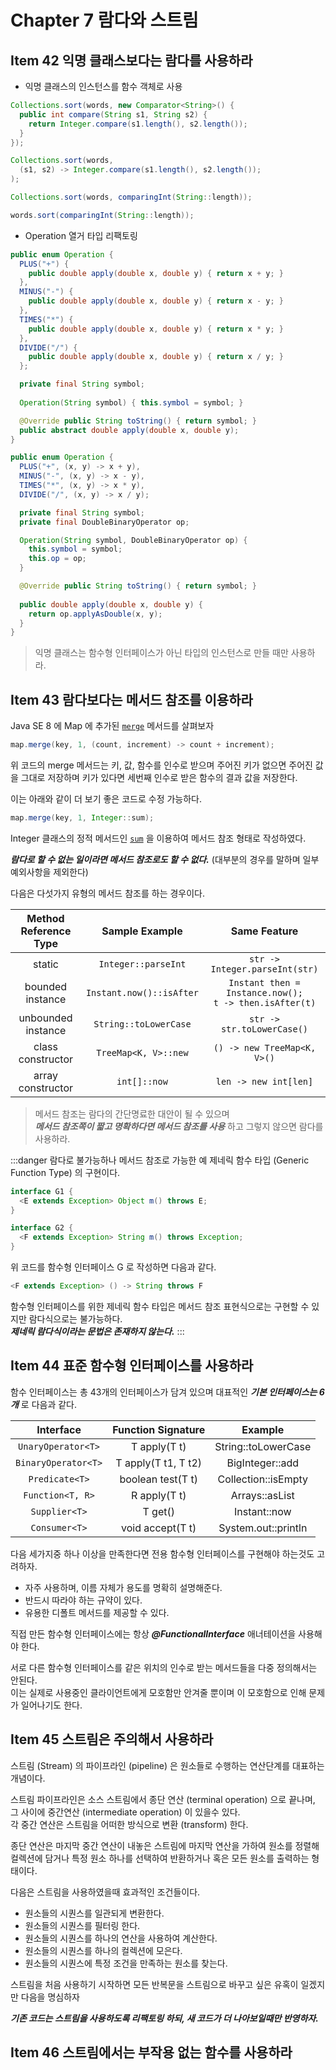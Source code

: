 # Chapter 7 람다와 스트림

## Item 42 익명 클래스보다는 람다를 사용하라

* 익명 클래스의 인스턴스를 함수 객체로 사용

```java
Collections.sort(words, new Comparator<String>() {
  public int compare(String s1, String s2) {
    return Integer.compare(s1.length(), s2.length());
  }
});
```

```java
Collections.sort(words,
  (s1, s2) -> Integer.compare(s1.length(), s2.length());
);
```

```java
Collections.sort(words, comparingInt(String::length));
```

```java
words.sort(comparingInt(String::length));
```

* Operation 열거 타입 리팩토링

```java
public enum Operation {
  PLUS("+") {
    public double apply(double x, double y) { return x + y; }
  },
  MINUS("-") {
    public double apply(double x, double y) { return x - y; }
  },
  TIMES("*") {
    public double apply(double x, double y) { return x * y; }
  },
  DIVIDE("/") {
    public double apply(double x, double y) { return x / y; }
  };

  private final String symbol;
  
  Operation(String symbol) { this.symbol = symbol; }

  @Override public String toString() { return symbol; }
  public abstract double apply(double x, double y);
}
```

```java
public enum Operation {
  PLUS("+", (x, y) -> x + y),
  MINUS("-", (x, y) -> x - y),
  TIMES("*", (x, y) -> x * y),
  DIVIDE("/", (x, y) -> x / y);

  private final String symbol;
  private final DoubleBinaryOperator op;

  Operation(String symbol, DoubleBinaryOperator op) {
    this.symbol = symbol;
    this.op = op;
  }

  @Override public String toString() { return symbol; }
  
  public double apply(double x, double y) {
    return op.applyAsDouble(x, y);
  }
}
```

> 익명 클래스는 함수형 인터페이스가 아닌 타입의 인스턴스로 만들 때만 사용하라.

## Item 43 람다보다는 메서드 참조를 이용하라

Java SE 8 에 Map 에 추가된 [`merge`](https://docs.oracle.com/javase/8/docs/api/java/util/Map.html#merge-K-V-java.util.function.BiFunction-) 메서드를 살펴보자

```java
map.merge(key, 1, (count, increment) -> count + increment);
```

위 코드의 merge 메서드는 키, 값, 함수를 인수로 받으며 주어진 키가 없으면 주어진 값을 그대로 저장하며 키가 있다면 세번째 인수로 받은 함수의 결과 값을 저장한다.

이는 아래와 같이 더 보기 좋은 코드로 수정 가능하다.

```java
map.merge(key, 1, Integer::sum);
```

Integer 클래스의 정적 메서드인 [`sum`](https://docs.oracle.com/javase/8/docs/api/java/lang/Integer.html#sum-int-int-) 을 이용하여 메서드 참조 형태로 작성하였다.

_**람다로 할 수 없는 일이라면 메서드 참조로도 할 수 없다.**_ (대부분의 경우를 말하며 일부 예외사항을 제외한다)

다음은 다섯가지 유형의 메서드 참조를 하는 경우이다.

|Method Reference Type|Sample Example|Same Feature|
|:-:|:-:|:-:|
|static|`Integer::parseInt`|`str -> Integer.parseInt(str)`|
|bounded instance|`Instant.now()::isAfter`|`Instant then = Instance.now();`<br/>`t -> then.isAfter(t)`|
|unbounded instance|`String::toLowerCase`|`str -> str.toLowerCase()`|
|class constructor|`TreeMap<K, V>::new`|`() -> new TreeMap<K, V>()`|
|array constructor|`int[]::now`|`len -> new int[len]`|

> 메서드 참조는 람다의 간단명료한 대안이 될 수 있으며  
> _**메서드 참조쪽이 짧고 명확하다면 메서드 참조를 사용**_ 하고 그렇지 않으면 람다를 사용하라.

:::danger 람다로 불가능하나 메서드 참조로 가능한 예
제네릭 함수 타입 (Generic Function Type) 의 구현이다.  

```java
interface G1 {
  <E extends Exception> Object m() throws E;
}

interface G2 {
  <F extends Exception> String m() throws Exception;
}
```

위 코드를 함수형 인터페이스 G 로 작성하면 다음과 같다.

```java
<F extends Exception> () -> String throws F
```

함수형 인터페이스를 위한 제네릭 함수 타입은 메서드 참조 표현식으로는 구현할 수 있지만 람다식으로는 불가능하다.  
_**제네릭 람다식이라는 문법은 존재하지 않는다.**_
:::

## Item 44 표준 함수형 인터페이스를 사용하라

함수 인터페이스는 총 43개의 인터페이스가 담겨 있으며 대표적인 _**기본 인터페이스는 6개**_ 로 다음과 같다.

|Interface|Function Signature|Example|
|:-:|:-:|:-:|
|`UnaryOperator<T>`|T apply(T t)|String::toLowerCase|
|`BinaryOperator<T>`|T apply(T t1, T t2)|BigInteger::add|
|`Predicate<T>`|boolean test(T t)|Collection::isEmpty|
|`Function<T, R>`|R apply(T t)|Arrays::asList|
|`Supplier<T>`|T get()|Instant::now|
|`Consumer<T>`|void accept(T t)|System.out::println|

다음 세가지중 하나 이상을 만족한다면 전용 함수형 인터페이스를 구현해야 하는것도 고려하자.

* 자주 사용하며, 이름 자체가 용도를 명확히 설명해준다.
* 반드시 따라야 하는 규약이 있다.
* 유용한 디폴트 메서드를 제공할 수 있다.

직접 만든 함수형 인터페이스에는 항상 _**@FunctionalInterface**_ 애너테이션을 사용해야 한다.

서로 다른 함수형 인터페이스를 같은 위치의 인수로 받는 메서드들을 다중 정의해서는 안된다.  
이는 실제로 사용중인 클라이언트에게 모호함만 안겨줄 뿐이며 이 모호함으로 인해 문제가 일어나기도 한다.

## Item 45 스트림은 주의해서 사용하라

스트림 (Stream) 의 파이프라인 (pipeline) 은 원소들로 수행하는 연산단계를 대표하는 개념이다.

스트림 파이프라인은 소스 스트림에서 종단 연산 (terminal operation) 으로 끝나며, 그 사이에 중간연산 (intermediate operation) 이 있을수 있다.  
각 중간 연산은 스트림을 어떠한 방식으로 변환 (transform) 한다.

종단 연산은 마지막 중간 연산이 내놓은 스트림에 마지막 연산을 가하여 원소를 정렬해 컬렉션에 담거나 특정 원소 하나를 선택하여 반환하거나 혹은 모든 원소를 출력하는 형태이다.

다음은 스트림을 사용하였을때 효과적인 조건들이다.

* 원소들의 시퀀스를 일관되게 변환한다.
* 원소들의 시퀀스를 필터링 한다.
* 원소들의 시퀀스를 하나의 연산을 사용하여 계산한다.
* 원소들의 시퀀스를 하나의 컬렉션에 모은다.
* 원소들의 시퀀스에 특정 조건을 만족하는 원소를 찾는다.

스트림을 처음 사용하기 시작하면 모든 반복문을 스트림으로 바꾸고 싶은 유혹이 일겠지만 다음을 명심하자

_**기존 코드는 스트림을 사용하도록 리팩토링 하되, 새 코드가 더 나아보일때만 반영하자.**_

## Item 46 스트림에서는 부작용 없는 함수를 사용하라
